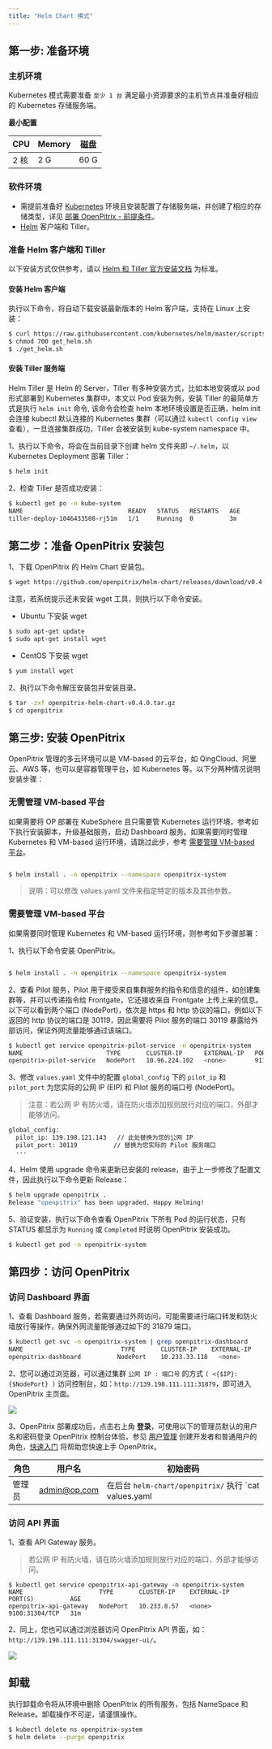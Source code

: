 ```yaml
---
title: "Helm Chart 模式"
---
```


## 第一步: 准备环境

### 主机环境

Kubernetes 模式需要准备 `至少 1 台` 满足最小资源要求的主机节点并准备好相应的 Kubernetes 存储服务端。

**最小配置**

|   CPU  |  Memory |  磁盘  |
|--------|---------|-------|
|  2 核  |    2 G  |  60 G |

### 软件环境

- 需提前准备好 [Kubernetes](https://kubernetes.io/) 环境且安装配置了存储服务端，并创建了相应的存储类型，详见 [部署 OpenPitrix - 前提条件](../installation/installation-guide)。
- [Helm](https://helm.sh/) 客户端和 Tiller。

### 准备 Helm 客户端和 Tiller

以下安装方式仅供参考，请以 [Helm 和 Tiller 官方安装文档](https://github.com/helm/helm/blob/master/docs/install.md#installing-the-helm-client)  为标准。

#### 安装 Helm 客户端

执行以下命令，将自动下载安装最新版本的 Helm 客户端，支持在 Linux 上安装：

```bash
$ curl https://raw.githubusercontent.com/kubernetes/helm/master/scripts/get > get_helm.sh
$ chmod 700 get_helm.sh
$ ./get_helm.sh
```

#### 安装 Tiller 服务端

Helm Tiller 是 Helm 的 Server，Tiller 有多种安装方式，比如本地安装或以 pod 形式部署到 Kubernetes 集群中。本文以 Pod 安装为例，安装 Tiller 的最简单方式是执行 `helm init` 命令, 该命令会检查 helm 本地环境设置是否正确，helm init 会连接 kubectl 默认连接的 Kubernetes 集群（可以通过 `kubectl config view` 查看），一旦连接集群成功，Tiller 会被安装到 kube-system namespace 中。

1、执行以下命令，将会在当前目录下创建 helm 文件夹即 `~/.helm`，以 Kubernetes Deployment 部署 Tiller：

```bash
$ helm init
```

2、检查 Tiller 是否成功安装：

```bash
$ kubectl get po -n kube-system
NAME                             READY   STATUS   RESTARTS   AGE
tiller-deploy-1046433508-rj51m   1/1     Running  0          3m
```

## 第二步：准备 OpenPitrix 安装包

1、下载 OpenPitrix 的 Helm Chart 安装包。

```bash
$ wget https://github.com/openpitrix/helm-chart/releases/download/v0.4.0/openpitrix-helm-chart-v0.4.0.tar.gz
```

注意，若系统提示还未安装 wget 工具，则执行以下命令安装。

- Ubuntu 下安装 wget

```bash
$ sudo apt-get update  
$ sudo apt-get install wget  
```
- CentOS 下安装 wget

```bash
$ yum install wget
```

2、执行以下命令解压安装包并安装目录。

```bash
$ tar -zxf openpitrix-helm-chart-v0.4.0.tar.gz 
$ cd openpitrix
```

## 第三步: 安装 OpenPitrix

OpenPitrix 管理的多云环境可以是 VM-based 的云平台，如 QingCloud、阿里云、AWS 等，也可以是容器管理平台，如 Kubernetes 等。以下分两种情况说明安装步骤：

### 无需管理 VM-based 平台

如果需要将 OP 部署在 KubeSphere 且只需要管 Kubernetes 运行环境，参考如下执行安装脚本，升级基础服务，启动 Dashboard 服务。如果需要同时管理 Kubernetes 和 VM-based 运行环境，请跳过此步，参考 [需要管理 VM-based 平台](../helm-chart/#需要管理-vm-based-平台)。


```bash

$ helm install . -n openpitrix --namespace openpitrix-system
```


> 说明：可以修改 values.yaml 文件来指定特定的版本及其他参数。



### 需要管理 VM-based 平台

如果需要同时管理 Kubernetes 和 VM-based 运行环境，则参考如下步骤部署：

1、执行以下命令安装 OpenPitrix。

```bash

$ helm install . -n openpitrix --namespace openpitrix-system
```


2、查看 Pilot 服务，Pilot 用于接受来自集群服务的指令和信息的组件，如创建集群等，并可以传递指令给 Frontgate，它还接收来自 Frontgate 上传上来的信息。以下可以看到两个端口 (NodePort)，依次是 https 和 http 协议的端口，例如以下返回的 http 协议的端口是 30119，因此需要将 Pilot 服务的端口 30119 暴露给外部访问，保证外网流量能够通过该端口。

```bash
$ kubectl get service openpitrix-pilot-service -n openpitrix-system
NAME                       TYPE       CLUSTER-IP      EXTERNAL-IP   PORT(S)                         AGE
openpitrix-pilot-service   NodePort   10.96.224.102   <none>        9110:31866/TCP, 9114:30119/TCP   5m
```

3、修改 `values.yaml` 文件中的配置 `global_config` 下的 `pilot_ip` 和 `pilot_port` 为您实际的公网 IP (EIP) 和 Pilot 服务的端口号 (NodePort)。

> 注意：若公网 IP 有防火墙，请在防火墙添加规则放行对应的端口，外部才能够访问。

```bash
global_config:
  pilot_ip: 139.198.121.143   // 此处替换为您的公网 IP
  pilot_port: 30119          // 替换为您实际的 Pilot 服务端口
  ···
```

4、Helm 使用 upgrade 命令来更新已安装的 release，由于上一步修改了配置文件，因此执行以下命令更新 Release：

```bash
$ helm upgrade openpitrix .
Release "openpitrix" has been upgraded. Happy Helming!
```

5、验证安装，执行以下命令查看 OpenPitrix 下所有 Pod 的运行状态，只有 STATUS 都显示为 `Running` 或 `Completed` 时说明 OpenPitrix 安装成功。

```bash
$ kubectl get pod -n openpitrix-system 
```

## 第四步：访问 OpenPitrix

### 访问 Dashboard 界面

1、查看 Dashboard 服务，若需要通过外网访问，可能需要进行端口转发和防火墙放行等操作，确保外网流量能够通过如下的 31879 端口。

```bash
$ kubectl get svc -n openpitrix-system | grep openpitrix-dashboard
NAME                           TYPE       CLUSTER-IP    EXTERNAL-IP     PORT(S)               AGE
openpitrix-dashboard          NodePort    10.233.33.118   <none>        80:31879/TCP          4m
```

2、您可以通过浏览器，可以通过集群 `公网 IP : 端口号` 的方式 `( <{$IP}:{$NodePort} )` 访问控制台，如：`http://139.198.111.111:31879`，即可进入 OpenPitrix 主页面。

![](https://pek3b.qingstor.com/kubesphere-docs/png/20190612182143.png)

3、OpenPitrix 部署成功后，点击右上角 **登录**，可使用以下的管理员默认的用户名和密码登录 OpenPitrix 控制台体验，参见 [用户管理](../../user-guide/user-management) 创建开发者和普通用户的角色，[快速入门](../../getting-start/introduction) 将帮助您快速上手 OpenPitrix。


| 角色 |	用户名 |	初始密码 |
|-----|-----|-----|
| 管理员	| admin@op.com 	| 在后台 `helm-chart/openpitrix/` 执行 `cat values.yaml | grep iam_account` 查看密码，强烈建议您登陆后修改初始密码 | 

### 访问 API 界面

1、查看 API Gateway 服务。

> 若公网 IP 有防火墙，请在防火墙添加规则放行对应的端口，外部才能够访问。

```
$ kubectl get service openpitrix-api-gateway -n openpitrix-system
NAME                     TYPE       CLUSTER-IP    EXTERNAL-IP   PORT(S)          AGE
openpitrix-api-gateway   NodePort   10.233.8.57   <none>        9100:31304/TCP   31m
```

2、同上，您也可以通过浏览器访问 OpenPitrix API 界面，如：`http://139.198.111.111:31304/swagger-ui/`。

![](https://pek3b.qingstor.com/kubesphere-docs/png/20190612182534.png)

## 卸载

执行卸载命令将从环境中删除 OpenPitrix 的所有服务，包括 NameSpace 和 Release。卸载操作不可逆，请谨慎操作。

```bash
$ kubectl delete ns openpitrix-system
$ helm delete --purge openpitrix
```